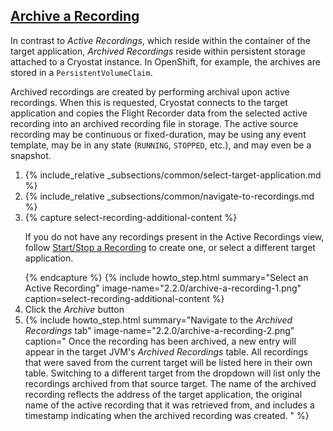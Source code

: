 ## [Archive a Recording](#archive-a-recording)
In contrast to <i>Active Recordings</i>, which reside within the container
of the target application, <i>Archived Recordings</i> reside within persistent
storage attached to a Cryostat instance. In OpenShift, for example, the
archives are stored in a `PersistentVolumeClaim`.

Archived recordings are created by performing archival upon active recordings.
When this is requested, Cryostat connects to the target application and copies
the Flight Recorder data from the selected active recording into an archived
recording file in storage. The active source recording may be continuous or
fixed-duration, may be using any event template, may be in
any state (`RUNNING`, `STOPPED`, etc.), and may even be a snapshot.

<ol>
  <li>
    {% include_relative _subsections/common/select-target-application.md %}
  </li>
  <li>
    {% include_relative _subsections/common/navigate-to-recordings.md %}
  </li>
  <li>
    {% capture select-recording-additional-content %}
      <p>
        If you do not have any recordings present in the Active Recordings
        view, follow
        <a href="{{ page.url }}#startstop-a-recording">Start/Stop a Recording</a>
        to create one, or select a different target application.
      </p>
    {% endcapture %}
    {% include howto_step.html
      summary="Select an Active Recording"
      image-name="2.2.0/archive-a-recording-1.png"
      caption=select-recording-additional-content
    %}
  </li>
  <li>
    <summary>Click the <i>Archive</i> button</summary>
  </li>
  <li>
    {% include howto_step.html
      summary="Navigate to the <i>Archived Recordings</i> tab"
      image-name="2.2.0/archive-a-recording-2.png"
      caption="
        Once the recording has been archived, a new entry will appear in the
        target JVM's <i>Archived Recordings</i> table. All recordings that were
        saved from the current target will be listed here in their own table.
        Switching to a different target from the dropdown will list only the 
        recordings archived from that source target. The name of the archived 
        recording reflects the address of the target application, the original 
        name of the active recording that it was retrieved from, and includes a 
        timestamp indicating when the archived recording was created.
      "
    %}
  </li>
</ol>
